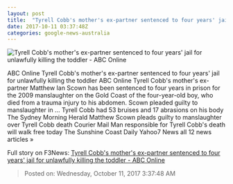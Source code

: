 ```yaml
---
layout: post
title:  "Tyrell Cobb's mother's ex-partner sentenced to four years' jail for unlawfully killing the toddler - ABC Online"
date: 2017-10-11 03:37:48Z
categories: google-news-australia
---
```


![Tyrell Cobb's mother's ex-partner sentenced to four years' jail for unlawfully killing the toddler - ABC Online](http://www.abc.net.au/news/image/6643380-1x1-700x700.jpg)

ABC Online Tyrell Cobb's mother's ex-partner sentenced to four years' jail for unlawfully killing the toddler ABC Online Tyrell Cobb's mother's ex-partner Matthew Ian Scown has been sentenced to four years in prison for the 2009 manslaughter on the Gold Coast of the four-year-old boy, who died from a trauma injury to his abdomen. Scown pleaded guilty to manslaughter in ... Tyrell Cobb had 53 bruises and 17 abrasions on his body The Sydney Morning Herald Matthew Scown pleads guilty to manslaughter over Tyrell Cobb death Courier Mail Man responsible for Tyrell Cobb's death will walk free today The Sunshine Coast Daily Yahoo7 News all 12 news articles »


Full story on F3News: [Tyrell Cobb's mother's ex-partner sentenced to four years' jail for unlawfully killing the toddler - ABC Online](http://www.f3nws.com/n/DgnTW)

> Posted on: Wednesday, October 11, 2017 3:37:48 AM
